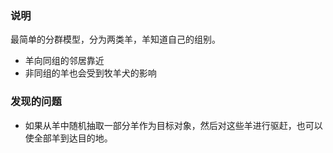 ### 说明
最简单的分群模型，分为两类羊，羊知道自己的组别。
- 羊向同组的邻居靠近
- 非同组的羊也会受到牧羊犬的影响
### 发现的问题
- 如果从羊中随机抽取一部分羊作为目标对象，然后对这些羊进行驱赶，也可以使全部羊到达目的地。


